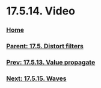 # 17.5.14. Video

### [Home](./00-home.md)
### [Parent: 17.5. Distort filters](./17-05-00-distort-filters.md)
### [Prev: 17.5.13. Value propagate](./17-05-13-value-propagate.md)
### [Next: 17.5.15. Waves](./17-05-15-waves.md)
